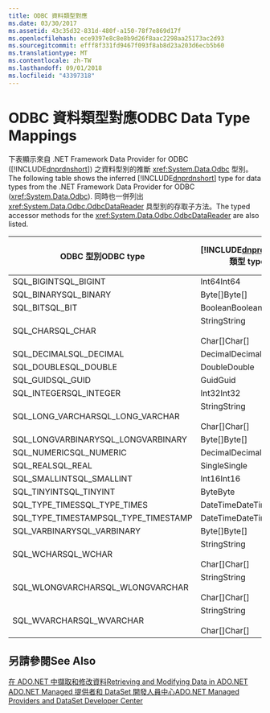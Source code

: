 ```yaml
---
title: ODBC 資料類型對應
ms.date: 03/30/2017
ms.assetid: 43c35d32-831d-480f-a150-78f7e869d17f
ms.openlocfilehash: ece9397e8c8e8b9d26f8aac2298aa25173ac2d93
ms.sourcegitcommit: efff8f331fd9467f093f8ab8d23a203d6ecb5b60
ms.translationtype: MT
ms.contentlocale: zh-TW
ms.lasthandoff: 09/01/2018
ms.locfileid: "43397318"
---
```

# <a name="odbc-data-type-mappings"></a><span data-ttu-id="8f810-102">ODBC 資料類型對應</span><span class="sxs-lookup"><span data-stu-id="8f810-102">ODBC Data Type Mappings</span></span>
<span data-ttu-id="8f810-103">下表顯示來自 .NET Framework Data Provider for ODBC ([!INCLUDE[dnprdnshort](../../../../includes/dnprdnshort-md.md)]) 之資料型別的推斷 <xref:System.Data.Odbc> 型別。</span><span class="sxs-lookup"><span data-stu-id="8f810-103">The following table shows the inferred [!INCLUDE[dnprdnshort](../../../../includes/dnprdnshort-md.md)] type for data types from the .NET Framework Data Provider for ODBC (<xref:System.Data.Odbc>).</span></span> <span data-ttu-id="8f810-104">同時也一併列出 <xref:System.Data.Odbc.OdbcDataReader> 具型別的存取子方法。</span><span class="sxs-lookup"><span data-stu-id="8f810-104">The typed accessor methods for the <xref:System.Data.Odbc.OdbcDataReader> are also listed.</span></span>  
  
|<span data-ttu-id="8f810-105">ODBC 型別</span><span class="sxs-lookup"><span data-stu-id="8f810-105">ODBC type</span></span>|[!INCLUDE[dnprdnshort](../../../../includes/dnprdnshort-md.md)]<span data-ttu-id="8f810-106"> 類型</span><span class="sxs-lookup"><span data-stu-id="8f810-106"> type</span></span>|[!INCLUDE[dnprdnshort](../../../../includes/dnprdnshort-md.md)]<span data-ttu-id="8f810-107"> 具型別的存取子</span><span class="sxs-lookup"><span data-stu-id="8f810-107"> typed accessor</span></span>|  
|---------------|----------------------------------------------------------------------|--------------------------------------------------------------------------------|  
|<span data-ttu-id="8f810-108">SQL_BIGINT</span><span class="sxs-lookup"><span data-stu-id="8f810-108">SQL_BIGINT</span></span>|<span data-ttu-id="8f810-109">Int64</span><span class="sxs-lookup"><span data-stu-id="8f810-109">Int64</span></span>|<span data-ttu-id="8f810-110">GetInt64()</span><span class="sxs-lookup"><span data-stu-id="8f810-110">GetInt64()</span></span>|  
|<span data-ttu-id="8f810-111">SQL_BINARY</span><span class="sxs-lookup"><span data-stu-id="8f810-111">SQL_BINARY</span></span>|<span data-ttu-id="8f810-112">Byte[]</span><span class="sxs-lookup"><span data-stu-id="8f810-112">Byte[]</span></span>|<span data-ttu-id="8f810-113">GetBytes()</span><span class="sxs-lookup"><span data-stu-id="8f810-113">GetBytes()</span></span>|  
|<span data-ttu-id="8f810-114">SQL_BIT</span><span class="sxs-lookup"><span data-stu-id="8f810-114">SQL_BIT</span></span>|<span data-ttu-id="8f810-115">Boolean</span><span class="sxs-lookup"><span data-stu-id="8f810-115">Boolean</span></span>|<span data-ttu-id="8f810-116">GetBoolean()</span><span class="sxs-lookup"><span data-stu-id="8f810-116">GetBoolean()</span></span>|  
|<span data-ttu-id="8f810-117">SQL_CHAR</span><span class="sxs-lookup"><span data-stu-id="8f810-117">SQL_CHAR</span></span>|<span data-ttu-id="8f810-118">String</span><span class="sxs-lookup"><span data-stu-id="8f810-118">String</span></span><br /><br /> <span data-ttu-id="8f810-119">Char[]</span><span class="sxs-lookup"><span data-stu-id="8f810-119">Char[]</span></span>|<span data-ttu-id="8f810-120">GetString()</span><span class="sxs-lookup"><span data-stu-id="8f810-120">GetString()</span></span><br /><br /> <span data-ttu-id="8f810-121">GetChars()</span><span class="sxs-lookup"><span data-stu-id="8f810-121">GetChars()</span></span>|  
|<span data-ttu-id="8f810-122">SQL_DECIMAL</span><span class="sxs-lookup"><span data-stu-id="8f810-122">SQL_DECIMAL</span></span>|<span data-ttu-id="8f810-123">Decimal</span><span class="sxs-lookup"><span data-stu-id="8f810-123">Decimal</span></span>|<span data-ttu-id="8f810-124">GetDecimal()</span><span class="sxs-lookup"><span data-stu-id="8f810-124">GetDecimal()</span></span>|  
|<span data-ttu-id="8f810-125">SQL_DOUBLE</span><span class="sxs-lookup"><span data-stu-id="8f810-125">SQL_DOUBLE</span></span>|<span data-ttu-id="8f810-126">Double</span><span class="sxs-lookup"><span data-stu-id="8f810-126">Double</span></span>|<span data-ttu-id="8f810-127">GetDouble()</span><span class="sxs-lookup"><span data-stu-id="8f810-127">GetDouble()</span></span>|  
|<span data-ttu-id="8f810-128">SQL_GUID</span><span class="sxs-lookup"><span data-stu-id="8f810-128">SQL_GUID</span></span>|<span data-ttu-id="8f810-129">Guid</span><span class="sxs-lookup"><span data-stu-id="8f810-129">Guid</span></span>|<span data-ttu-id="8f810-130">GetGuid()</span><span class="sxs-lookup"><span data-stu-id="8f810-130">GetGuid()</span></span>|  
|<span data-ttu-id="8f810-131">SQL_INTEGER</span><span class="sxs-lookup"><span data-stu-id="8f810-131">SQL_INTEGER</span></span>|<span data-ttu-id="8f810-132">Int32</span><span class="sxs-lookup"><span data-stu-id="8f810-132">Int32</span></span>|<span data-ttu-id="8f810-133">GetInt32()</span><span class="sxs-lookup"><span data-stu-id="8f810-133">GetInt32()</span></span>|  
|<span data-ttu-id="8f810-134">SQL_LONG_VARCHAR</span><span class="sxs-lookup"><span data-stu-id="8f810-134">SQL_LONG_VARCHAR</span></span>|<span data-ttu-id="8f810-135">String</span><span class="sxs-lookup"><span data-stu-id="8f810-135">String</span></span><br /><br /> <span data-ttu-id="8f810-136">Char[]</span><span class="sxs-lookup"><span data-stu-id="8f810-136">Char[]</span></span>|<span data-ttu-id="8f810-137">GetString()</span><span class="sxs-lookup"><span data-stu-id="8f810-137">GetString()</span></span><br /><br /> <span data-ttu-id="8f810-138">GetChars()</span><span class="sxs-lookup"><span data-stu-id="8f810-138">GetChars()</span></span>|  
|<span data-ttu-id="8f810-139">SQL_LONGVARBINARY</span><span class="sxs-lookup"><span data-stu-id="8f810-139">SQL_LONGVARBINARY</span></span>|<span data-ttu-id="8f810-140">Byte[]</span><span class="sxs-lookup"><span data-stu-id="8f810-140">Byte[]</span></span>|<span data-ttu-id="8f810-141">GetBytes()</span><span class="sxs-lookup"><span data-stu-id="8f810-141">GetBytes()</span></span>|  
|<span data-ttu-id="8f810-142">SQL_NUMERIC</span><span class="sxs-lookup"><span data-stu-id="8f810-142">SQL_NUMERIC</span></span>|<span data-ttu-id="8f810-143">Decimal</span><span class="sxs-lookup"><span data-stu-id="8f810-143">Decimal</span></span>|<span data-ttu-id="8f810-144">GetDecimal()</span><span class="sxs-lookup"><span data-stu-id="8f810-144">GetDecimal()</span></span>|  
|<span data-ttu-id="8f810-145">SQL_REAL</span><span class="sxs-lookup"><span data-stu-id="8f810-145">SQL_REAL</span></span>|<span data-ttu-id="8f810-146">Single</span><span class="sxs-lookup"><span data-stu-id="8f810-146">Single</span></span>|<span data-ttu-id="8f810-147">GetFloat()</span><span class="sxs-lookup"><span data-stu-id="8f810-147">GetFloat()</span></span>|  
|<span data-ttu-id="8f810-148">SQL_SMALLINT</span><span class="sxs-lookup"><span data-stu-id="8f810-148">SQL_SMALLINT</span></span>|<span data-ttu-id="8f810-149">Int16</span><span class="sxs-lookup"><span data-stu-id="8f810-149">Int16</span></span>|<span data-ttu-id="8f810-150">GetInt16()</span><span class="sxs-lookup"><span data-stu-id="8f810-150">GetInt16()</span></span>|  
|<span data-ttu-id="8f810-151">SQL_TINYINT</span><span class="sxs-lookup"><span data-stu-id="8f810-151">SQL_TINYINT</span></span>|<span data-ttu-id="8f810-152">Byte</span><span class="sxs-lookup"><span data-stu-id="8f810-152">Byte</span></span>|<span data-ttu-id="8f810-153">GetByte()</span><span class="sxs-lookup"><span data-stu-id="8f810-153">GetByte()</span></span>|  
|<span data-ttu-id="8f810-154">SQL_TYPE_TIMES</span><span class="sxs-lookup"><span data-stu-id="8f810-154">SQL_TYPE_TIMES</span></span>|<span data-ttu-id="8f810-155">DateTime</span><span class="sxs-lookup"><span data-stu-id="8f810-155">DateTime</span></span>|<span data-ttu-id="8f810-156">GetDateTime()</span><span class="sxs-lookup"><span data-stu-id="8f810-156">GetDateTime()</span></span>|  
|<span data-ttu-id="8f810-157">SQL_TYPE_TIMESTAMP</span><span class="sxs-lookup"><span data-stu-id="8f810-157">SQL_TYPE_TIMESTAMP</span></span>|<span data-ttu-id="8f810-158">DateTime</span><span class="sxs-lookup"><span data-stu-id="8f810-158">DateTime</span></span>|<span data-ttu-id="8f810-159">GetDateTime()</span><span class="sxs-lookup"><span data-stu-id="8f810-159">GetDateTime()</span></span>|  
|<span data-ttu-id="8f810-160">SQL_VARBINARY</span><span class="sxs-lookup"><span data-stu-id="8f810-160">SQL_VARBINARY</span></span>|<span data-ttu-id="8f810-161">Byte[]</span><span class="sxs-lookup"><span data-stu-id="8f810-161">Byte[]</span></span>|<span data-ttu-id="8f810-162">GetBytes()</span><span class="sxs-lookup"><span data-stu-id="8f810-162">GetBytes()</span></span>|  
|<span data-ttu-id="8f810-163">SQL_WCHAR</span><span class="sxs-lookup"><span data-stu-id="8f810-163">SQL_WCHAR</span></span>|<span data-ttu-id="8f810-164">String</span><span class="sxs-lookup"><span data-stu-id="8f810-164">String</span></span><br /><br /> <span data-ttu-id="8f810-165">Char[]</span><span class="sxs-lookup"><span data-stu-id="8f810-165">Char[]</span></span>|<span data-ttu-id="8f810-166">GetString()</span><span class="sxs-lookup"><span data-stu-id="8f810-166">GetString()</span></span><br /><br /> <span data-ttu-id="8f810-167">GetChars()</span><span class="sxs-lookup"><span data-stu-id="8f810-167">GetChars()</span></span>|  
|<span data-ttu-id="8f810-168">SQL_WLONGVARCHAR</span><span class="sxs-lookup"><span data-stu-id="8f810-168">SQL_WLONGVARCHAR</span></span>|<span data-ttu-id="8f810-169">String</span><span class="sxs-lookup"><span data-stu-id="8f810-169">String</span></span><br /><br /> <span data-ttu-id="8f810-170">Char[]</span><span class="sxs-lookup"><span data-stu-id="8f810-170">Char[]</span></span>|<span data-ttu-id="8f810-171">GetString()</span><span class="sxs-lookup"><span data-stu-id="8f810-171">GetString()</span></span><br /><br /> <span data-ttu-id="8f810-172">GetChars()</span><span class="sxs-lookup"><span data-stu-id="8f810-172">GetChars()</span></span>|  
|<span data-ttu-id="8f810-173">SQL_WVARCHAR</span><span class="sxs-lookup"><span data-stu-id="8f810-173">SQL_WVARCHAR</span></span>|<span data-ttu-id="8f810-174">String</span><span class="sxs-lookup"><span data-stu-id="8f810-174">String</span></span><br /><br /> <span data-ttu-id="8f810-175">Char[]</span><span class="sxs-lookup"><span data-stu-id="8f810-175">Char[]</span></span>|<span data-ttu-id="8f810-176">GetString()</span><span class="sxs-lookup"><span data-stu-id="8f810-176">GetString()</span></span><br /><br /> <span data-ttu-id="8f810-177">GetChars()</span><span class="sxs-lookup"><span data-stu-id="8f810-177">GetChars()</span></span>|  
  
## <a name="see-also"></a><span data-ttu-id="8f810-178">另請參閱</span><span class="sxs-lookup"><span data-stu-id="8f810-178">See Also</span></span>  
 [<span data-ttu-id="8f810-179">在 ADO.NET 中擷取和修改資料</span><span class="sxs-lookup"><span data-stu-id="8f810-179">Retrieving and Modifying Data in ADO.NET</span></span>](../../../../docs/framework/data/adonet/retrieving-and-modifying-data.md)  
 [<span data-ttu-id="8f810-180">ADO.NET Managed 提供者和 DataSet 開發人員中心</span><span class="sxs-lookup"><span data-stu-id="8f810-180">ADO.NET Managed Providers and DataSet Developer Center</span></span>](https://go.microsoft.com/fwlink/?LinkId=217917)
